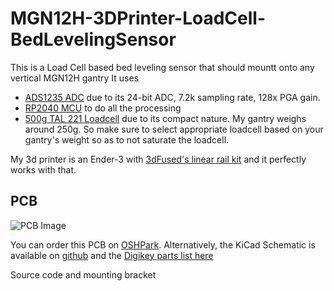 # MGN12H-3DPrinter-LoadCell-BedLevelingSensor
 This is a Load Cell based bed leveling sensor that should mountt onto any vertical MGN12H gantry
 It uses
 * [ADS1235 ADC](https://www.digikey.com/en/products/detail/texas-instruments/ADS1235QWRHMRQ1/11308865) due to its 24-bit ADC, 7.2k sampling rate, 128x PGA gain.
 * [RP2040 MCU](https://www.raspberrypi.com/products/rp2040/) to do all the processing
 * [500g TAL 221 Loadcell](chrome-extension://efaidnbmnnnibpcajpcglclefindmkaj/https://cdn.sparkfun.com/assets/9/9/a/f/3/TAL221.pdf) due to its compact nature. My gantry weighs around 250g. So make sure to select appropriate loadcell based on your gantry's weight so as to not saturate the loadcell.

My 3d printer is an Ender-3 with [3dFused's linear rail kit](https://3dfused.com/product/xaxis235/) and it perfectly works with that.


## PCB
![PCB Image](https://github.com/jujojujo2003/MGN12H-3DPrinter-LoadCell-BedLevelingSensor/blob/main/PCB/LoadcellSensor.png)

You can order this PCB on [OSHPark](https://oshpark.com/shared_projects/gbeaSpQu).
Alternatively, the KiCad Schematic is available on [github](https://github.com/jujojujo2003/MGN12H-3DPrinter-LoadCell-BedLevelingSensor/tree/main/PCB) and the [Digikey parts list here](https://github.com/jujojujo2003/MGN12H-3DPrinter-LoadCell-BedLevelingSensor/blob/main/PCB/LoadCellDigikeyParts.csv)


<TBD> Source code and mounting bracket

